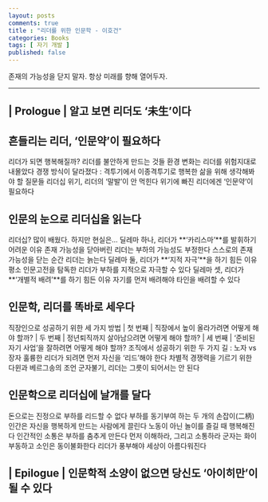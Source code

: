 ```yaml
---
layout: posts
comments: true
title : "리더를 위한 인문학 - 이호건"
categories: Books
tags: [ 자기 개발 ]
published: false
---
```


존재의 가능성을 닫지 말자.
항상 미래를 향해 열어두자.

---
## | Prologue | 알고 보면 리더도 ‘未生’이다

## 흔들리는 리더, ‘인문약’이 필요하다
리더가 되면 행복해질까?
리더를 불안하게 만드는 것들
환경 변화는 리더를 위험지대로 내몰았다
경쟁 방식이 달라졌다 : 격투기에서 이종격투기로
행복한 삶을 위해 생각해봐야 할 질문들
리더십 위기, 리더의 ‘말발’이 안 먹힌다
위기에 빠진 리더에겐 ‘인문약’이 필요하다

## 인문의 눈으로 리더십을 읽는다
리더십? 많이 배웠다. 하지만 현실은…
딜레마 하나, 리더가 **‘카리스마’**를 발휘하기 어려운 이유
존재 가능성을 닫아버린 리더는 부하의 가능성도 부정한다
스스로의 존재 가능성을 닫는 순간 리더는 늙는다
딜레마 둘, 리더가 **‘지적 자극’**을 하기 힘든 이유
평소 인문고전을 탐독한 리더가 부하를 지적으로 자극할 수 있다
딜레마 셋, 리더가 **‘개별적 배려’**를 하기 힘든 이유
자기를 먼저 배려해야 타인을 배려할 수 있다

## 인문학, 리더를 똑바로 세우다
직장인으로 성공하기 위한 세 가지 방법
| 첫 번째 | 직장에서 높이 올라가려면 어떻게 해야 할까?
| 두 번째 | 정년퇴직까지 살아남으려면 어떻게 해야 할까?
| 세 번째 | ‘준비된 자기 사업’을 잘하려면 어떻게 해야 할까?
조직에서 성공하기 위한 두 가지 길 : 노자 vs 장자
훌륭한 리더가 되려면 먼저 자신을 ‘리드’해야 한다
차별적 경쟁력을 기르기 위한 다윈과 베르그송의 조언
군자불기, 리더는 그릇이 되어서는 안 된다

## 인문학으로 리더십에 날개를 달다
돈으로는 진정으로 부하를 리드할 수 없다
부하를 동기부여 하는 두 개의 손잡이(二柄)
인간은 자신을 행복하게 만드는 사람에게 끌린다
노동이 아닌 놀이를 즐길 때 행복해진다
인간적인 소통은 부하를 춤추게 만든다
먼저 이해하라, 그리고 소통하라
군자는 화이부동하고 소인은 동이불화한다
리더가 풍부해야 세상이 아름다워진다

## | Epilogue | 인문학적 소양이 없으면 당신도 ‘아이히만’이 될 수 있다